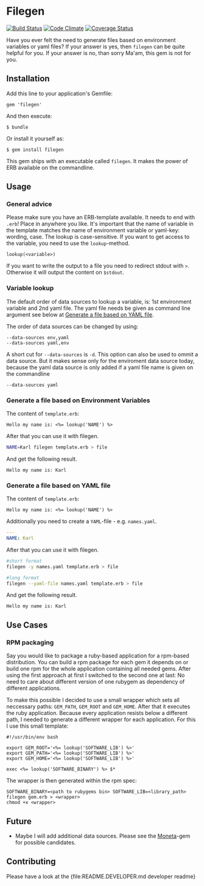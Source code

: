 # Filegen

[![Build Status](https://travis-ci.org/dg-vrnetze/filegen.png?branch=master)](https://travis-ci.org/dg-vrnetze/filegen)
[![Code Climate](https://codeclimate.com/github/dg-vrnetze/filegen.png)](https://codeclimate.com/github/dg-vrnetze/filegen)
[![Coverage Status](https://coveralls.io/repos/dg-vrnetze/filegen/badge.png?branch=master)](https://coveralls.io/r/dg-vrnetze/filegen?branch=master)

Have you ever felt the need to generate files based on environment variables or
yaml files? If your answer is yes, then `filegen` can be quite helpful for
you. If your answer is no, than sorry Ma'am, this gem is not for you.

## Installation

Add this line to your application's Gemfile:

    gem 'filegen'

And then execute:

    $ bundle

Or install it yourself as:

    $ gem install filegen

This gem ships with an executable called `filegen`. It makes the power of ERB
available on the commandline.

## Usage

### General advice

Please make sure you have an ERB-template available. It needs to end with
`.erb`! Place in anywhere you like. It's important that the name of variable in
the template matches the name of environment variable or yaml-key: wording,
case. The lookup is case-sensitive. If you want to get access to the variable,
you need to use the `lookup`-method.

```
lookup(<variable>)
```

If you want to write the output to a file you need
to redirect stdout with `>`. Otherwise it will output the content on `$stdout`.

### Variable lookup

The default order of data sources to lookup a variable,  is: 1st environment
variable and 2nd yaml file. The yaml file needs be given as command line argument
see below at [Generate a file based on YAML file](#yaml).

The order of data sources can be changed by using:

```
--data-sources env,yaml
--data-sources yaml,env
```

A short cut for `--data-sources` is `-d`. This option can also be used to ommit
a data source. But it makes sense only for the enviroment data source today,
because the yaml data source is only added if a yaml file name is given on the
commandline

```
--data-sources yaml
```




### Generate a file based on Environment Variables

The content of `template.erb`:

```erb
Hello my name is: <%= lookup('NAME') %>
```

After that you can use it with filegen.

```bash
NAME=Karl filegen template.erb > file
```

And get the following result.

```text
Hello my name is: Karl
```

### Generate a file based on YAML file
<a id="yaml"></a>

The content of `template.erb`:

```erb
Hello my name is: <%= lookup('NAME') %>
```

Additionally you need to create a `YAML`-file - e.g. `names.yaml`.

```yaml
---
NAME: Karl
```

After that you can use it with filegen.

```bash
#short format
filegen -y names.yaml template.erb > file

#long format
filegen --yaml-file names.yaml template.erb > file
```

And get the following result. 

```text
Hello my name is: Karl
```

## Use Cases

### RPM packaging

Say you would like to package a ruby-based application for a rpm-based
distribution. You can build a rpm package for each gem it depends on or build
one rpm for the whole application containing all needed gems. After using the
first approach at first I switched to the second one at last: No need to care
about different version of one rubygem as dependency of different applications.

To make this possible I decided to use a small wrapper which sets all
neccessary paths: `GEM_PATH`, `GEM_ROOT` and `GEM_HOME`. After that it executes
the ruby application. Because every application resists below a different path,
I needed to generate a different wrapper for each application. For this I use
this small template:

```erb
#!/usr/bin/env bash

export GEM_ROOT='<%= lookup('SOFTWARE_LIB') %>'
export GEM_PATH='<%= lookup('SOFTWARE_LIB') %>'
export GEM_HOME='<%= lookup('SOFTWARE_LIB') %>'

exec <%= lookup('SOFTWARE_BINARY') %> $*
```

The wrapper is then generated within the rpm spec:

```
SOFTWARE_BINARY=<path to rubygems bin> SOFTWARE_LIB=<library_path> filegen gem.erb > <wrapper>
chmod +x <wrapper>
```

## Future

* Maybe I will add additional data sources. Please see the
  [Moneta](https://github.com/minad/moneta)-gem for possible candidates.

## Contributing

Please have a look at the {file:README.DEVELOPER.md developer readme}
